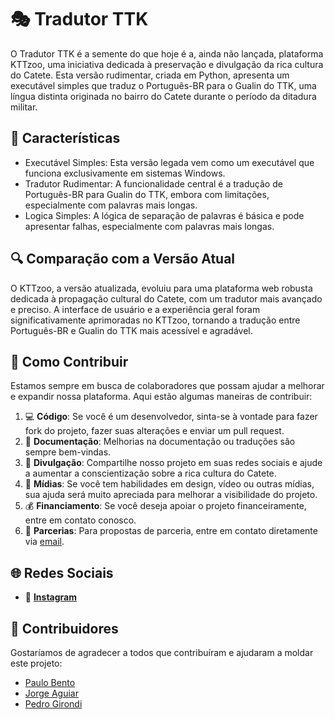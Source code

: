 # 🎭 Tradutor TTK

O Tradutor TTK é a semente do que hoje é a, ainda não lançada, plataforma KTTzoo, uma iniciativa dedicada à preservação e divulgação da rica cultura do Catete. Esta versão rudimentar, criada em Python, apresenta um executável simples que traduz o Português-BR para o Gualin do TTK, uma língua distinta originada no bairro do Catete durante o período da ditadura militar.

## 📜 Características
- Executável Simples: Esta versão legada vem como um executável que funciona exclusivamente em sistemas Windows.
- Tradutor Rudimentar: A funcionalidade central é a tradução de Português-BR para Gualin do TTK, embora com limitações, especialmente com palavras mais longas.
- Logica Simples: A lógica de separação de palavras é básica e pode apresentar falhas, especialmente com palavras mais longas.

## 🔍 Comparação com a Versão Atual
O KTTzoo, a versão atualizada, evoluiu para uma plataforma web robusta dedicada à propagação cultural do Catete, com um tradutor mais avançado e preciso.
A interface de usuário e a experiência geral foram significativamente aprimoradas no KTTzoo, tornando a tradução entre Português-BR e Gualin do TTK mais acessível e agradável.

## 🤝 Como Contribuir

Estamos sempre em busca de colaboradores que possam ajudar a melhorar e expandir nossa plataforma. Aqui estão algumas maneiras de contribuir:

1. 💻 **Código**: Se você é um desenvolvedor, sinta-se à vontade para fazer fork do projeto, fazer suas alterações e enviar um pull request.
2. 📝 **Documentação**: Melhorias na documentação ou traduções são sempre bem-vindas.
3. 📣 **Divulgação**: Compartilhe nosso projeto em suas redes sociais e ajude a aumentar a conscientização sobre a rica cultura do Catete.
4. 🎨 **Mídias**: Se você tem habilidades em design, vídeo ou outras mídias, sua ajuda será muito apreciada para melhorar a visibilidade do projeto.
5. 💰 **Financiamento**: Se você deseja apoiar o projeto financeiramente, entre em contato conosco.
6. 🤝 **Parcerias**: Para propostas de parceria, entre em contato diretamente via [email](jvgrille@gmail.com).

## 🌐 Redes Sociais

- 📸 **[Instagram](https://www.instagram.com/kttzoo.rj/)**

## 🙌 Contribuidores

Gostaríamos de agradecer a todos que contribuíram e ajudaram a moldar este projeto:

- [Paulo Bento](https://github.com/PauloHenriqueBento)
- [Jorge Aguiar](https://www.twitch.tv/ditasverso)
- [Pedro Girondi](https://www.twitch.tv/aakdrip)
